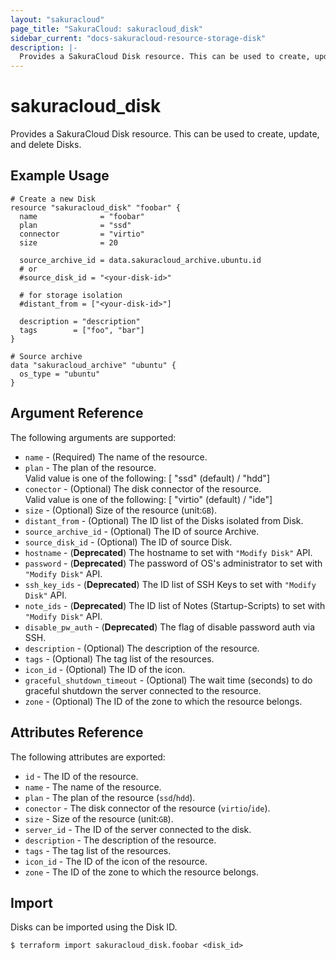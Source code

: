 ```yaml
---
layout: "sakuracloud"
page_title: "SakuraCloud: sakuracloud_disk"
sidebar_current: "docs-sakuracloud-resource-storage-disk"
description: |-
  Provides a SakuraCloud Disk resource. This can be used to create, update, and delete Disks.
---
```


# sakuracloud\_disk

Provides a SakuraCloud Disk resource. This can be used to create, update, and delete Disks.

## Example Usage

```hcl
# Create a new Disk
resource "sakuracloud_disk" "foobar" {
  name              = "foobar"
  plan              = "ssd"
  connector         = "virtio"
  size              = 20
  
  source_archive_id = data.sakuracloud_archive.ubuntu.id
  # or
  #source_disk_id = "<your-disk-id>"

  # for storage isolation
  #distant_from = ["<your-disk-id>"]

  description = "description"
  tags        = ["foo", "bar"]
}

# Source archive
data "sakuracloud_archive" "ubuntu" {
  os_type = "ubuntu"
}
```

## Argument Reference

The following arguments are supported:

* `name` - (Required) The name of the resource.
* `plan` - The plan of the resource.  
Valid value is one of the following: [ "ssd" (default) / "hdd"]
* `conector` - (Optional) The disk connector of the resource.  
Valid value is one of the following: [ "virtio" (default) / "ide"]
* `size` - (Optional) Size of the resource (unit:`GB`).
* `distant_from` - (Optional) The ID list of the Disks isolated from Disk.
* `source_archive_id` - (Optional) The ID of source Archive.
* `source_disk_id` - (Optional) The ID of source Disk.
* `hostname` - (**Deprecated**) The hostname to set with `"Modify Disk"` API.
* `password` - (**Deprecated**) The password of OS's administrator to set with `"Modify Disk"` API.
* `ssh_key_ids` - (**Deprecated**) The ID list of SSH Keys to set with `"Modify Disk"` API.
* `note_ids` - (**Deprecated**) The ID list of Notes (Startup-Scripts) to set with `"Modify Disk"` API.
* `disable_pw_auth` - (**Deprecated**) The flag of disable password auth via SSH.
* `description` - (Optional) The description of the resource.
* `tags` - (Optional) The tag list of the resources.
* `icon_id` - (Optional) The ID of the icon.
* `graceful_shutdown_timeout` - (Optional) The wait time (seconds) to do graceful shutdown the server connected to the resource.
* `zone` - (Optional) The ID of the zone to which the resource belongs.

## Attributes Reference

The following attributes are exported:

* `id` - The ID of the resource.
* `name` - The name of the resource.
* `plan` - The plan of the resource (`ssd`/`hdd`).
* `conector` - The disk connector of the resource (`virtio`/`ide`).
* `size` - Size of the resource (unit:`GB`).
* `server_id` - The ID of the server connected to the disk.
* `description` - The description of the resource.
* `tags` - The tag list of the resources.
* `icon_id` - The ID of the icon of the resource.
* `zone` - The ID of the zone to which the resource belongs.

## Import

Disks can be imported using the Disk ID.

```
$ terraform import sakuracloud_disk.foobar <disk_id>
```
